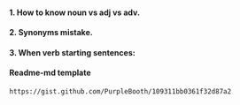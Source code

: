 #### 1. How to know noun vs adj vs adv.
#### 2. Synonyms mistake.
#### 3. When verb starting sentences:

#### Readme-md template
```
https://gist.github.com/PurpleBooth/109311bb0361f32d87a2
```
